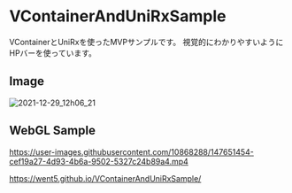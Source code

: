 # VContainerAndUniRxSample
VContainerとUniRxを使ったMVPサンプルです。
視覚的にわかりやすいようにHPバーを使っています。

## Image
![2021-12-29_12h06_21](https://user-images.githubusercontent.com/10868288/147623662-1572bdca-dc86-4400-89e0-bc59c69cd95c.gif)


## WebGL Sample

https://user-images.githubusercontent.com/10868288/147651454-cef19a27-4d93-4b6a-9502-5327c24b89a4.mp4


https://went5.github.io/VContainerAndUniRxSample/
